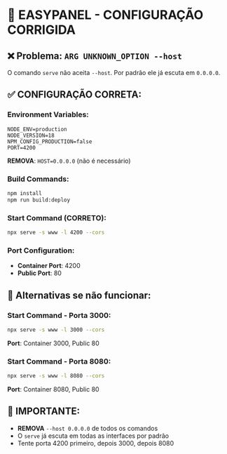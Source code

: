 # 🔧 EASYPANEL - CONFIGURAÇÃO CORRIGIDA

## ❌ Problema: `ARG UNKNOWN_OPTION --host`

O comando `serve` não aceita `--host`. Por padrão ele já escuta em `0.0.0.0`.

## ✅ CONFIGURAÇÃO CORRETA:

### **Environment Variables:**
```
NODE_ENV=production
NODE_VERSION=18
NPM_CONFIG_PRODUCTION=false
PORT=4200
```
**REMOVA**: `HOST=0.0.0.0` (não é necessário)

### **Build Commands:**
```bash
npm install
npm run build:deploy
```

### **Start Command (CORRETO):**
```bash
npx serve -s www -l 4200 --cors
```

### **Port Configuration:**
- **Container Port**: 4200
- **Public Port**: 80

## 🔄 Alternativas se não funcionar:

### **Start Command - Porta 3000:**
```bash
npx serve -s www -l 3000 --cors
```
**Port**: Container 3000, Public 80

### **Start Command - Porta 8080:**
```bash
npx serve -s www -l 8080 --cors
```
**Port**: Container 8080, Public 80

## 🎯 IMPORTANTE:
- **REMOVA** `--host 0.0.0.0` de todos os comandos
- O `serve` já escuta em todas as interfaces por padrão
- Tente porta 4200 primeiro, depois 3000, depois 8080
